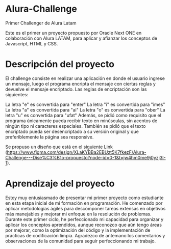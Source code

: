 # Alura-Challenge
Primer Challenger de Alura Latam

Este es el primer un proyecto propuesto por Oracle Next ONE en colaboración con Alura LATAM, para aplicar y afianzar los conceptos de Javascript, HTML y CSS.

# Descripción del proyecto
El challenge consiste en realizar una aplicación en donde el usuario ingrese un mensaje, luego el programa encripta el mensaje con ciertas reglas y devuelve el mensaje encriptado. Las reglas de encriptación son las siguientes:

La letra "e" es convertida para "enter"
La letra "i" es convertida para "imes"
La letra "a" es convertida para "ai"
La letra "o" es convertida para "ober"
La letra "u" es convertida para "ufat"
Además, se pidió como requisito que el programa únicamente pueda recibir texto en minúsculas, sin acentos de ningún tipo ni caracteres especiales. También se pidió que el texto encriptado pueda ser desencriptado a su versión original y que preferiblemente la página sea responsive.

Se propuso un diseño que está en el siguiente Link (https://www.figma.com/design/XLaKYBBa2EBUzt5K7fkezF/Alura-Challenge---Dise%C3%B1o-propuesto?node-id=0-1&t=jw4hm0me9j0yzj3I-1).

# Aprendizaje del proyecto
Estoy muy entusiasmado de presentar mi primer proyecto como estudiante en esta etapa inicial de mi formación en programación. He comenzado por aplicar metodologías ágiles para descomponer tareas extensas en objetivos más manejables y mejorar mi enfoque en la resolución de problemas. Durante este primer ciclo, he perfeccionado mi capacidad para organizar y aplicar los conceptos aprendidos, aunque reconozco que aún tengo áreas por mejorar, como la optimización del código y la implementación de prácticas de codificación limpia. Agradezco de antemano los comentarios y observaciones de la comunidad para seguir perfeccionando mi trabajo.
